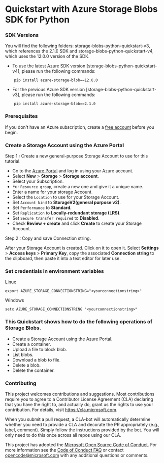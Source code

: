 # Quickstart with Azure Storage Blobs SDK for Python

### SDK Versions
You will find the following folders: storage-blobs-python-quickstart-v3, which references the 2.1.0 SDK and storage-blobs-python-quickstart-v4, which uses the 12.0.0 version of the SDK.
* To use the latest Azure SDK version [storage-blobs-python-quickstart-v4], please run the following commands:
```
    pip install azure-storage-blob==12.0.0
```
* For the previous Azure SDK version [storage-blobs-python-quickstart-v3], please run the following commands:
```
    pip install azure-storage-blob==2.1.0
```

### Prerequisites
If you don't have an Azure subscription, create a [free account](https://azure.microsoft.com/free/?WT.mc_id=A261C142F) before you begin.

### Create a Storage Account using the Azure Portal

Step 1 : Create a new general-purpose Storage Account to use for this tutorial. 
 
*  Go to the [Azure Portal](https://portal.azure.com) and log in using your Azure account. 
*  Select **New** > **Storage** > **Storage account**. 
*  Select your Subscription. 
*  For `Resource group`, create a new one and give it a unique name. 
*  Enter a name for your storage Account.
*  Select the `Location` to use for your Storage Account.
*  Set `Account kind` to **StorageV2(general purpose v2)**.
*  Set `Performance` to **Standard**. 
*  Set `Replication` to **Locally-redundant storage (LRS)**.
*  Set `Secure transfer required` to **Disabled**.
*  Check **Review + create** and click **Create** to create your Storage Account. 
 
Step 2 : Copy and save Connection string.

After your Storage Account is created. Click on it to open it. 
Select **Settings** > **Access keys** > **Primary Key**, copy the associated **Connection string** to the clipboard, then paste it into a text editor for later use.

### Set credentials in environment variables 

Linux
```
export AZURE_STORAGE_CONNECTIONSTRING="<yourconnectionstring>" 
```

Windows
```
setx AZURE_STORAGE_CONNECTIONSTRING "<yourconnectionstring>" 
```

### This Quickstart shows how to do the following operations of Storage Blobs.
- Create a Storage Account using the Azure Portal.
- Create a container.
- Upload a file to block blob.
- List blobs.
- Download a blob to file.
- Delete a blob.
- Delete the container.

### Contributing

This project welcomes contributions and suggestions.  Most contributions require you to agree to a
Contributor License Agreement (CLA) declaring that you have the right to, and actually do, grant us
the rights to use your contribution. For details, visit https://cla.microsoft.com.

When you submit a pull request, a CLA-bot will automatically determine whether you need to provide
a CLA and decorate the PR appropriately (e.g., label, comment). Simply follow the instructions
provided by the bot. You will only need to do this once across all repos using our CLA.

This project has adopted the [Microsoft Open Source Code of Conduct](https://opensource.microsoft.com/codeofconduct/).
For more information see the [Code of Conduct FAQ](https://opensource.microsoft.com/codeofconduct/faq/) or
contact [opencode@microsoft.com](mailto:opencode@microsoft.com) with any additional questions or comments.
